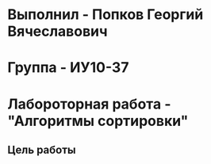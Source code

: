 # Выполнил - Попков Георгий Вячеславович 
# Группа - ИУ10-37

# Лабороторная работа - "Алгоритмы сортировки"

## Цель работы
